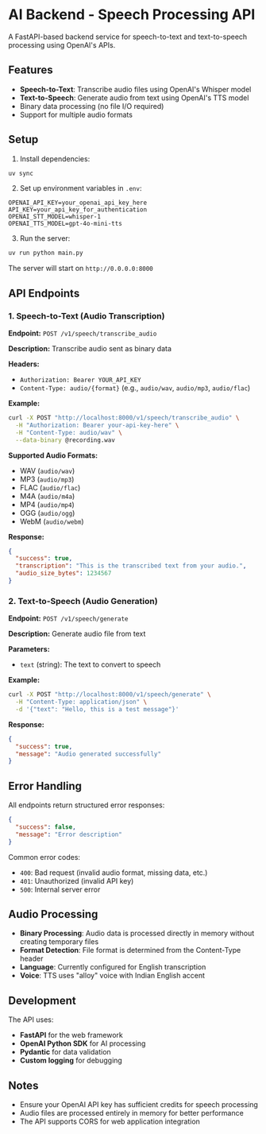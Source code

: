 # AI Backend - Speech Processing API

A FastAPI-based backend service for speech-to-text and text-to-speech processing using OpenAI's APIs.

## Features

- **Speech-to-Text**: Transcribe audio files using OpenAI's Whisper model
- **Text-to-Speech**: Generate audio from text using OpenAI's TTS model
- Binary data processing (no file I/O required)
- Support for multiple audio formats

## Setup

1. Install dependencies:
```bash
uv sync
```

2. Set up environment variables in `.env`:
```
OPENAI_API_KEY=your_openai_api_key_here
API_KEY=your_api_key_for_authentication
OPENAI_STT_MODEL=whisper-1
OPENAI_TTS_MODEL=gpt-4o-mini-tts
```

3. Run the server:
```bash
uv run python main.py
```

The server will start on `http://0.0.0.0:8000`

## API Endpoints

### 1. Speech-to-Text (Audio Transcription)

**Endpoint:** `POST /v1/speech/transcribe_audio`

**Description:** Transcribe audio sent as binary data

**Headers:**
- `Authorization: Bearer YOUR_API_KEY`
- `Content-Type: audio/{format}` (e.g., `audio/wav`, `audio/mp3`, `audio/flac`)

**Example:**
```bash
curl -X POST "http://localhost:8000/v1/speech/transcribe_audio" \
  -H "Authorization: Bearer your-api-key-here" \
  -H "Content-Type: audio/wav" \
  --data-binary @recording.wav
```

**Supported Audio Formats:**
- WAV (`audio/wav`)
- MP3 (`audio/mp3`)
- FLAC (`audio/flac`)
- M4A (`audio/m4a`)
- MP4 (`audio/mp4`)
- OGG (`audio/ogg`)
- WebM (`audio/webm`)

**Response:**
```json
{
  "success": true,
  "transcription": "This is the transcribed text from your audio.",
  "audio_size_bytes": 1234567
}
```

### 2. Text-to-Speech (Audio Generation)

**Endpoint:** `POST /v1/speech/generate`

**Description:** Generate audio file from text

**Parameters:**
- `text` (string): The text to convert to speech

**Example:**
```bash
curl -X POST "http://localhost:8000/v1/speech/generate" \
  -H "Content-Type: application/json" \
  -d '{"text": "Hello, this is a test message"}'
```

**Response:**
```json
{
  "success": true,
  "message": "Audio generated successfully"
}
```

## Error Handling

All endpoints return structured error responses:

```json
{
  "success": false,
  "message": "Error description"
}
```

Common error codes:
- `400`: Bad request (invalid audio format, missing data, etc.)
- `401`: Unauthorized (invalid API key)
- `500`: Internal server error

## Audio Processing

- **Binary Processing**: Audio data is processed directly in memory without creating temporary files
- **Format Detection**: File format is determined from the Content-Type header
- **Language**: Currently configured for English transcription
- **Voice**: TTS uses "alloy" voice with Indian English accent

## Development

The API uses:
- **FastAPI** for the web framework
- **OpenAI Python SDK** for AI processing
- **Pydantic** for data validation
- **Custom logging** for debugging

## Notes

- Ensure your OpenAI API key has sufficient credits for speech processing
- Audio files are processed entirely in memory for better performance
- The API supports CORS for web application integration